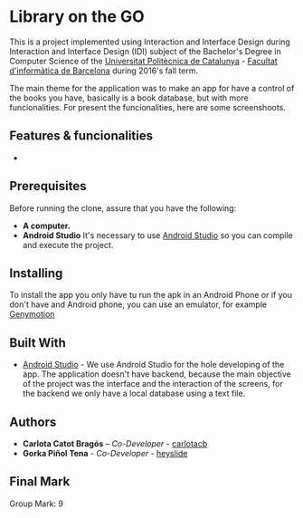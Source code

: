 # Library on the GO

This is a project implemented using Interaction and Interface Design during Interaction and Interface Design (IDI) subject of the Bachelor's Degree in Computer Science of the [Universitat Politècnica de Catalunya](https://www.upc.edu/ca) - [Facultat d'informàtica de Barcelona](https://www.fib.upc.edu/) during 2016's fall term. 

The main theme for the application was to make an app for have a control of the books you have, basically is a book database, but with more funcionalities. For present the funcionalities, here are some screenshoots.



## Features & funcionalities

* 


## Prerequisites
Before running the clone, assure that you have the following:

- **A computer.**
- **Android Studio** It's necessary to use [Android Studio](https://developer.android.com/studio/) so you can compile and execute the project.

## Installing

To install the app you only have tu run the apk in an Android Phone or if you don't have and Android phone, you can use an emulator, for example [Genymotion](https://www.genymotion.com/fun-zone/)


## Built With

* [Android Studio](https://developer.android.com/studio/) - We use Android Studio for the hole developing of the app. The application doesn't have backend, because the main objective of the project was the interface and the interaction of the screens, for the backend we only have a local database using a text file.

## Authors

* **Carlota Catot Bragós** – _Co-Developer_ - [carlotacb](https://github.com/carlotacb)
* **Gorka Piñol Tena** - _Co-Developer_ - [heyslide](https://github.com/heyslide)

## Final Mark

Group Mark: 9
